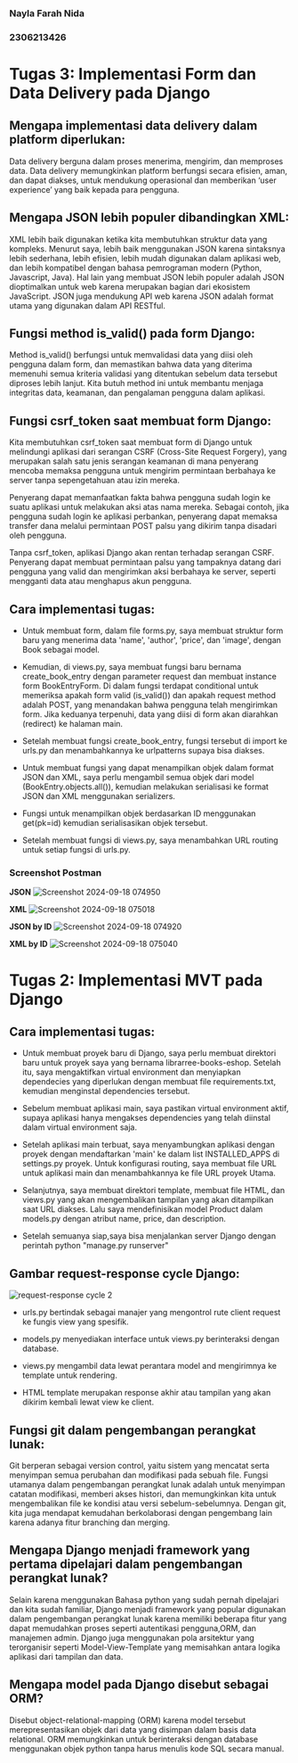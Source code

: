 ### Nayla Farah Nida
### 2306213426


# Tugas 3: Implementasi Form dan Data Delivery pada Django

## Mengapa implementasi data delivery dalam platform diperlukan:

Data delivery berguna dalam proses menerima, mengirim, dan memproses data. Data delivery memungkinkan platform berfungsi secara efisien, aman, dan dapat diakses, untuk mendukung operasional dan memberikan ‘user experience’ yang baik kepada para pengguna.

## Mengapa JSON lebih populer dibandingkan XML:

XML lebih baik digunakan ketika kita membutuhkan struktur data yang kompleks. Menurut saya, lebih baik menggunakan JSON karena sintaksnya lebih sederhana, lebih efisien, lebih mudah digunakan dalam aplikasi web, dan lebih kompatibel dengan bahasa pemrograman modern (Python, Javascript, Java). Hal lain yang membuat JSON lebih populer adalah JSON dioptimalkan untuk web karena merupakan bagian dari ekosistem JavaScript. JSON juga mendukung API web karena JSON adalah format utama yang digunakan dalam API RESTful.

## Fungsi method is_valid() pada form Django:

Method is_valid() berfungsi untuk memvalidasi data yang diisi oleh pengguna dalam form, dan memastikan bahwa data yang diterima memenuhi semua kriteria validasi yang ditentukan sebelum data tersebut diproses lebih lanjut. Kita butuh method ini untuk membantu menjaga integritas data, keamanan, dan pengalaman pengguna dalam aplikasi.

## Fungsi csrf_token saat membuat form Django:

Kita membutuhkan csrf_token  saat membuat form di Django untuk melindungi aplikasi dari serangan CSRF (Cross-Site Request Forgery), yang merupakan salah satu jenis serangan keamanan di mana penyerang mencoba memaksa pengguna untuk mengirim permintaan berbahaya ke server tanpa sepengetahuan atau izin mereka. 

Penyerang dapat memanfaatkan fakta bahwa pengguna sudah login ke suatu aplikasi untuk melakukan aksi atas nama mereka. Sebagai contoh, jika pengguna sudah login ke aplikasi perbankan, penyerang dapat memaksa transfer dana melalui permintaan POST palsu yang dikirim tanpa disadari oleh pengguna.

Tanpa csrf_token, aplikasi Django akan rentan terhadap serangan CSRF. Penyerang dapat membuat permintaan palsu yang tampaknya datang dari pengguna yang valid dan mengirimkan aksi berbahaya ke server, seperti mengganti data atau menghapus akun pengguna.

## Cara implementasi tugas:

- Untuk membuat form, dalam file forms.py, saya membuat struktur form baru yang menerima data 'name', 'author', 'price', dan 'image', dengan Book sebagai model.

- Kemudian, di views.py, saya membuat fungsi baru bernama create_book_entry dengan parameter request dan membuat instance form BookEntryForm. Di dalam fungsi terdapat conditional untuk memeriksa apakah form valid (is_valid()) dan apakah request method adalah POST, yang menandakan bahwa pengguna telah mengirimkan form. Jika keduanya terpenuhi, data yang diisi di form akan diarahkan (redirect) ke halaman main.

- Setelah membuat fungsi create_book_entry, fungsi tersebut di import ke urls.py dan menambahkannya ke urlpatterns supaya bisa diakses.

- Untuk membuat fungsi yang dapat menampilkan objek dalam format JSON dan XML, saya perlu mengambil semua objek dari model (BookEntry.objects.all()), kemudian melakukan serialisasi ke format JSON dan XML menggunakan serializers.

- Fungsi untuk menampilkan objek berdasarkan ID menggunakan get(pk=id) kemudian serialisasikan objek tersebut.

- Setelah membuat fungsi di views.py, saya menambahkan URL routing untuk setiap fungsi di urls.py.

### Screenshot Postman 
**JSON**
![Screenshot 2024-09-18 074950](https://github.com/user-attachments/assets/224d7de8-a54d-4386-89cb-031b9ce522e1)

**XML**
![Screenshot 2024-09-18 075018](https://github.com/user-attachments/assets/7e465fad-f5b7-4d19-89cb-7f181f215d6c)

**JSON by ID**
![Screenshot 2024-09-18 074920](https://github.com/user-attachments/assets/a1fd390d-3472-4812-9ded-07d7f6060705)

**XML by ID**
![Screenshot 2024-09-18 075040](https://github.com/user-attachments/assets/0f879e15-97ba-481d-9a02-aad7af575891)


# Tugas 2: Implementasi MVT pada Django

## Cara implementasi tugas:

- Untuk membuat proyek baru di Django, saya perlu membuat direktori baru untuk proyek saya yang bernama librarree-books-eshop. 
Setelah itu, saya mengaktifkan virtual environment dan menyiapkan dependecies yang diperlukan dengan membuat file requirements.txt, kemudian menginstal dependencies tersebut.

- Sebelum membuat aplikasi main, saya pastikan virtual environment aktif, supaya aplikasi hanya mengakses dependencies yang telah diinstal dalam virtual environment saja.

- Setelah aplikasi main terbuat, saya menyambungkan aplikasi dengan proyek dengan mendaftarkan 'main' ke dalam list INSTALLED_APPS di settings.py proyek.
Untuk konfigurasi routing, saya membuat file URL untuk aplikasi main dan menambahkannya ke file URL proyek Utama.

- Selanjutnya, saya membuat direktori template, membuat file HTML, dan views.py yang akan mengembalikan tampilan yang akan ditampilkan saat URL diakses. Lalu saya mendefinisikan model Product dalam models.py dengan atribut name, price, dan description.

- Setelah semuanya siap,saya bisa menjalankan server Django dengan perintah python "manage.py runserver"

## Gambar request-response cycle Django:

![request-response cycle 2](https://github.com/user-attachments/assets/d03dc27b-534b-4b67-9120-80c3729f02d0)

- urls.py bertindak sebagai manajer yang mengontrol rute client request ke fungis view yang spesifik.

- models.py menyediakan interface untuk views.py berinteraksi dengan database.
  
- views.py mengambil data lewat perantara model and mengirimnya ke template untuk rendering.

- HTML template merupakan response akhir atau tampilan yang akan dikirim kembali lewat view ke client.

## Fungsi git dalam pengembangan perangkat lunak:

Git berperan sebagai version control, yaitu sistem yang mencatat serta menyimpan semua perubahan dan modifikasi pada sebuah file. 
Fungsi utamanya dalam pengembangan perangkat lunak adalah untuk menyimpan catatan modifikasi, memberi akses histori, dan memungkinkan kita untuk mengembalikan file ke kondisi atau versi sebelum-sebelumnya. Dengan git, kita juga mendapat kemudahan berkolaborasi dengan pengembang lain karena adanya fitur branching dan merging.

## Mengapa Django menjadi framework yang pertama dipelajari dalam pengembangan perangkat lunak?

Selain karena menggunakan Bahasa python yang sudah pernah dipelajari dan kita sudah familiar, Django menjadi framework yang popular digunakan dalam pengembangan perangkat lunak karena memiliki beberapa fitur yang dapat memudahkan proses seperti autentikasi pengguna,ORM, dan manajemen admin. Django juga menggunakan pola arsitektur yang terorganisir seperti Model-View-Template yang memisahkan antara logika aplikasi dari tampilan dan data. 

## Mengapa model pada Django disebut sebagai ORM?

Disebut object-relational-mapping (ORM) karena model tersebut merepresentasikan objek dari data yang disimpan dalam basis data relational. ORM memungkinkan untuk berinteraksi dengan database menggunakan objek python tanpa harus menulis kode SQL secara manual.

